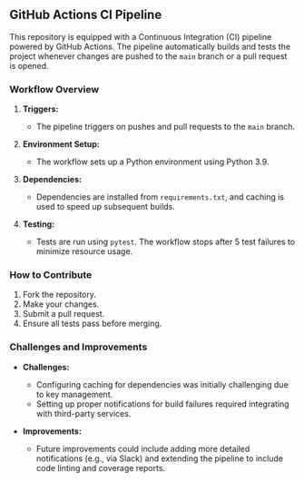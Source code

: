 ## GitHub Actions CI Pipeline

This repository is equipped with a Continuous Integration (CI) pipeline powered by GitHub Actions. The pipeline automatically builds and tests the project whenever changes are pushed to the `main` branch or a pull request is opened.

### Workflow Overview

1. **Triggers:**
   - The pipeline triggers on pushes and pull requests to the `main` branch.

2. **Environment Setup:**
   - The workflow sets up a Python environment using Python 3.9.

3. **Dependencies:**
   - Dependencies are installed from `requirements.txt`, and caching is used to speed up subsequent builds.

4. **Testing:**
   - Tests are run using `pytest`. The workflow stops after 5 test failures to minimize resource usage.

### How to Contribute

1. Fork the repository.
2. Make your changes.
3. Submit a pull request.
4. Ensure all tests pass before merging.

### Challenges and Improvements

- **Challenges:**
  - Configuring caching for dependencies was initially challenging due to key management.
  - Setting up proper notifications for build failures required integrating with third-party services.

- **Improvements:**
  - Future improvements could include adding more detailed notifications (e.g., via Slack) and extending the pipeline to include code linting and coverage reports.
